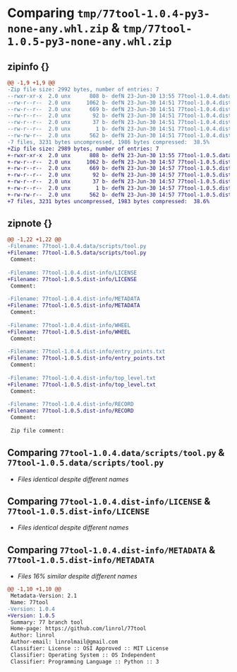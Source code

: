 # Comparing `tmp/77tool-1.0.4-py3-none-any.whl.zip` & `tmp/77tool-1.0.5-py3-none-any.whl.zip`

## zipinfo {}

```diff
@@ -1,9 +1,9 @@
-Zip file size: 2992 bytes, number of entries: 7
--rwxr-xr-x  2.0 unx      808 b- defN 23-Jun-30 13:55 77tool-1.0.4.data/scripts/tool.py
--rw-r--r--  2.0 unx     1062 b- defN 23-Jun-30 14:51 77tool-1.0.4.dist-info/LICENSE
--rw-r--r--  2.0 unx      669 b- defN 23-Jun-30 14:51 77tool-1.0.4.dist-info/METADATA
--rw-r--r--  2.0 unx       92 b- defN 23-Jun-30 14:51 77tool-1.0.4.dist-info/WHEEL
--rw-r--r--  2.0 unx       37 b- defN 23-Jun-30 14:51 77tool-1.0.4.dist-info/entry_points.txt
--rw-r--r--  2.0 unx        1 b- defN 23-Jun-30 14:51 77tool-1.0.4.dist-info/top_level.txt
--rw-rw-r--  2.0 unx      562 b- defN 23-Jun-30 14:51 77tool-1.0.4.dist-info/RECORD
-7 files, 3231 bytes uncompressed, 1986 bytes compressed:  38.5%
+Zip file size: 2989 bytes, number of entries: 7
+-rwxr-xr-x  2.0 unx      808 b- defN 23-Jun-30 13:55 77tool-1.0.5.data/scripts/tool.py
+-rw-r--r--  2.0 unx     1062 b- defN 23-Jun-30 14:57 77tool-1.0.5.dist-info/LICENSE
+-rw-r--r--  2.0 unx      669 b- defN 23-Jun-30 14:57 77tool-1.0.5.dist-info/METADATA
+-rw-r--r--  2.0 unx       92 b- defN 23-Jun-30 14:57 77tool-1.0.5.dist-info/WHEEL
+-rw-r--r--  2.0 unx       37 b- defN 23-Jun-30 14:57 77tool-1.0.5.dist-info/entry_points.txt
+-rw-r--r--  2.0 unx        1 b- defN 23-Jun-30 14:57 77tool-1.0.5.dist-info/top_level.txt
+-rw-rw-r--  2.0 unx      562 b- defN 23-Jun-30 14:57 77tool-1.0.5.dist-info/RECORD
+7 files, 3231 bytes uncompressed, 1983 bytes compressed:  38.6%
```

## zipnote {}

```diff
@@ -1,22 +1,22 @@
-Filename: 77tool-1.0.4.data/scripts/tool.py
+Filename: 77tool-1.0.5.data/scripts/tool.py
 Comment: 
 
-Filename: 77tool-1.0.4.dist-info/LICENSE
+Filename: 77tool-1.0.5.dist-info/LICENSE
 Comment: 
 
-Filename: 77tool-1.0.4.dist-info/METADATA
+Filename: 77tool-1.0.5.dist-info/METADATA
 Comment: 
 
-Filename: 77tool-1.0.4.dist-info/WHEEL
+Filename: 77tool-1.0.5.dist-info/WHEEL
 Comment: 
 
-Filename: 77tool-1.0.4.dist-info/entry_points.txt
+Filename: 77tool-1.0.5.dist-info/entry_points.txt
 Comment: 
 
-Filename: 77tool-1.0.4.dist-info/top_level.txt
+Filename: 77tool-1.0.5.dist-info/top_level.txt
 Comment: 
 
-Filename: 77tool-1.0.4.dist-info/RECORD
+Filename: 77tool-1.0.5.dist-info/RECORD
 Comment: 
 
 Zip file comment:
```

## Comparing `77tool-1.0.4.data/scripts/tool.py` & `77tool-1.0.5.data/scripts/tool.py`

 * *Files identical despite different names*

## Comparing `77tool-1.0.4.dist-info/LICENSE` & `77tool-1.0.5.dist-info/LICENSE`

 * *Files identical despite different names*

## Comparing `77tool-1.0.4.dist-info/METADATA` & `77tool-1.0.5.dist-info/METADATA`

 * *Files 16% similar despite different names*

```diff
@@ -1,10 +1,10 @@
 Metadata-Version: 2.1
 Name: 77tool
-Version: 1.0.4
+Version: 1.0.5
 Summary: 77 branch tool
 Home-page: https://github.com/linrol/77tool
 Author: linrol
 Author-email: linrolmail@gmail.com
 Classifier: License :: OSI Approved :: MIT License
 Classifier: Operating System :: OS Independent
 Classifier: Programming Language :: Python :: 3
```

